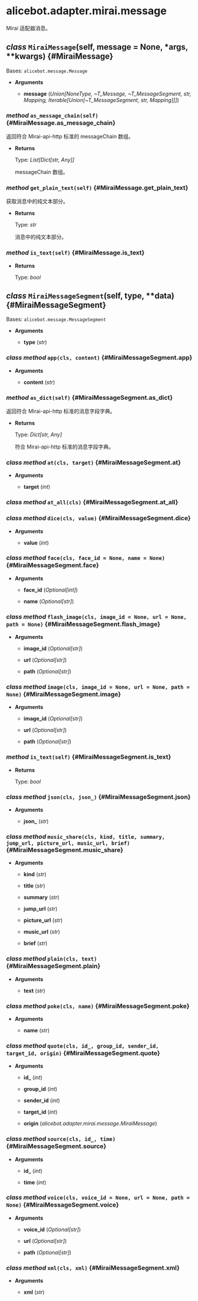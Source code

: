 # alicebot.adapter.mirai.message

Mirai 适配器消息。

## *class* `MiraiMessage`(self, message = None, *args, **kwargs) {#MiraiMessage}

Bases: `alicebot.message.Message`

- **Arguments**

  - **message** (*Union[NoneType, ~T_Message, ~T_MessageSegment, str, Mapping, Iterable[Union[~T_MessageSegment, str, Mapping]]]*)

### *method* `as_message_chain(self)` {#MiraiMessage.as_message_chain}

返回符合 Mirai-api-http 标准的 messageChain 数组。

- **Returns**

  Type: *List[Dict[str, Any]]*

  messageChain 数组。

### *method* `get_plain_text(self)` {#MiraiMessage.get_plain_text}

获取消息中的纯文本部分。

- **Returns**

  Type: *str*

  消息中的纯文本部分。

### *method* `is_text(self)` {#MiraiMessage.is_text}

- **Returns**

  Type: *bool*

## *class* `MiraiMessageSegment`(self, type, **data) {#MiraiMessageSegment}

Bases: `alicebot.message.MessageSegment`

- **Arguments**

  - **type** (*str*)

### *class method* `app(cls, content)` {#MiraiMessageSegment.app}

- **Arguments**

  - **content** (*str*)

### *method* `as_dict(self)` {#MiraiMessageSegment.as_dict}

返回符合 Mirai-api-http 标准的消息字段字典。

- **Returns**

  Type: *Dict[str, Any]*

  符合 Mirai-api-http 标准的消息字段字典。

### *class method* `at(cls, target)` {#MiraiMessageSegment.at}

- **Arguments**

  - **target** (*int*)

### *class method* `at_all(cls)` {#MiraiMessageSegment.at_all}

### *class method* `dice(cls, value)` {#MiraiMessageSegment.dice}

- **Arguments**

  - **value** (*int*)

### *class method* `face(cls, face_id = None, name = None)` {#MiraiMessageSegment.face}

- **Arguments**

  - **face_id** (*Optional[int]*)

  - **name** (*Optional[str]*)

### *class method* `flash_image(cls, image_id = None, url = None, path = None)` {#MiraiMessageSegment.flash_image}

- **Arguments**

  - **image_id** (*Optional[str]*)

  - **url** (*Optional[str]*)

  - **path** (*Optional[str]*)

### *class method* `image(cls, image_id = None, url = None, path = None)` {#MiraiMessageSegment.image}

- **Arguments**

  - **image_id** (*Optional[str]*)

  - **url** (*Optional[str]*)

  - **path** (*Optional[str]*)

### *method* `is_text(self)` {#MiraiMessageSegment.is_text}

- **Returns**

  Type: *bool*

### *class method* `json(cls, json_)` {#MiraiMessageSegment.json}

- **Arguments**

  - **json_** (*str*)

### *class method* `music_share(cls, kind, title, summary, jump_url, picture_url, music_url, brief)` {#MiraiMessageSegment.music_share}

- **Arguments**

  - **kind** (*str*)

  - **title** (*str*)

  - **summary** (*str*)

  - **jump_url** (*str*)

  - **picture_url** (*str*)

  - **music_url** (*str*)

  - **brief** (*str*)

### *class method* `plain(cls, text)` {#MiraiMessageSegment.plain}

- **Arguments**

  - **text** (*str*)

### *class method* `poke(cls, name)` {#MiraiMessageSegment.poke}

- **Arguments**

  - **name** (*str*)

### *class method* `quote(cls, id_, group_id, sender_id, target_id, origin)` {#MiraiMessageSegment.quote}

- **Arguments**

  - **id_** (*int*)

  - **group_id** (*int*)

  - **sender_id** (*int*)

  - **target_id** (*int*)

  - **origin** (*alicebot.adapter.mirai.message.MiraiMessage*)

### *class method* `source(cls, id_, time)` {#MiraiMessageSegment.source}

- **Arguments**

  - **id_** (*int*)

  - **time** (*int*)

### *class method* `voice(cls, voice_id = None, url = None, path = None)` {#MiraiMessageSegment.voice}

- **Arguments**

  - **voice_id** (*Optional[str]*)

  - **url** (*Optional[str]*)

  - **path** (*Optional[str]*)

### *class method* `xml(cls, xml)` {#MiraiMessageSegment.xml}

- **Arguments**

  - **xml** (*str*)
